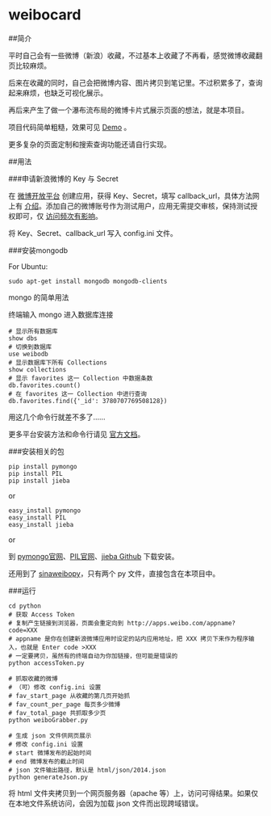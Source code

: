 weibocard
=========

##简介

平时自己会有一些微博（新浪）收藏，不过基本上收藏了不再看，感觉微博收藏翻页比较麻烦。

后来在收藏的同时，自己会把微博内容、图片拷贝到笔记里。不过积累多了，查询起来麻烦，也缺乏可视化展示。

再后来产生了做一个瀑布流布局的微博卡片式展示页面的想法，就是本项目。

项目代码简单粗糙，效果可见 [Demo](http://frank19900731.github.io/weibocard-demo/) 。

更多复杂的页面定制和搜索查询功能还请自行实现。

##用法 

###申请新浪微博的 Key 与 Secret

在 [微博开放平台](http://open.weibo.com/) 创建应用，获得 Key、Secret，填写 callback_url，具体方法网上有 [介绍](http://www.baidu.com/s?wd=%E6%96%B0%E6%B5%AA%E5%BE%AE%E5%8D%9A%E5%BC%80%E6%94%BE%E5%B9%B3%E5%8F%B0%E8%8E%B7%E5%8F%96%E7%9A%84appkey&rsv_spt=1&issp=1&f=8&rsv_bp=0&rsv_idx=2&ie=utf-8&tn=16046049_dg&rsv_enter=1&rsv_sug3=1&rsv_sug2=0&inputT=142)。添加自己的微博账号作为测试用户，应用无需提交审核，保持测试授权即可，仅 [访问频次有影响](http://open.weibo.com/wiki/%E6%8E%A5%E5%8F%A3%E8%AE%BF%E9%97%AE%E9%A2%91%E6%AC%A1%E6%9D%83%E9%99%90)。

将 Key、Secret、callback_url 写入 config.ini 文件。

###安装mongodb 

For Ubuntu:

```
sudo apt-get install mongodb mongodb-clients
```

mongo 的简单用法

终端输入 mongo 进入数据库连接

```
# 显示所有数据库
show dbs
# 切换到数据库
use weibodb
# 显示数据库下所有 Collections
show collections
# 显示 favorites 这一 Collection 中数据条数
db.favorites.count()
# 在 favorites 这一 Collection 中进行查询
db.favorites.find({'_id': 3780707769508128})
```

用这几个命令行就差不多了……

更多平台安装方法和命令行请见 [官方文档](http://docs.mongodb.org/manual/)。

###安装相关的包

```
pip install pymongo
pip install PIL
pip install jieba
```

or

```
easy_install pymongo
easy_install PIL
easy_install jieba
```

or

到 [pymongo官网](http://api.mongodb.org/python/current/)、[PIL官网](http://www.pythonware.com/products/pil/)、[jieba Github](https://github.com/fxsjy/jieba) 下载安装。

还用到了 [sinaweibopy](http://github.liaoxuefeng.com/sinaweibopy/)，只有两个 py 文件，直接包含在本项目中。

###运行

```
cd python
# 获取 Access Token
# 复制产生链接到浏览器，页面会重定向到 http://apps.weibo.com/appname?code=XXX
# appname 是你在创建新浪微博应用时设定的站内应用地址，把 XXX 拷贝下来作为程序输入，也就是 Enter code >XXX
# 一定要拷贝，虽然有的终端自动为你加链接，但可能是错误的
python accessToken.py

# 抓取收藏的微博
# （可）修改 config.ini 设置
# fav_start_page 从收藏的第几页开始抓
# fav_count_per_page 每页多少微博
# fav_total_page 共抓取多少页
python weiboGrabber.py

# 生成 json 文件供网页展示
# 修改 config.ini 设置
# start 微博发布的起始时间
# end 微博发布的截止时间
# json 文件输出路径，默认是 html/json/2014.json
python generateJson.py
```

将 html 文件夹拷贝到一个网页服务器（apache 等）上，访问可得结果。如果仅在本地文件系统访问，会因为加载 json 文件而出现跨域错误。
